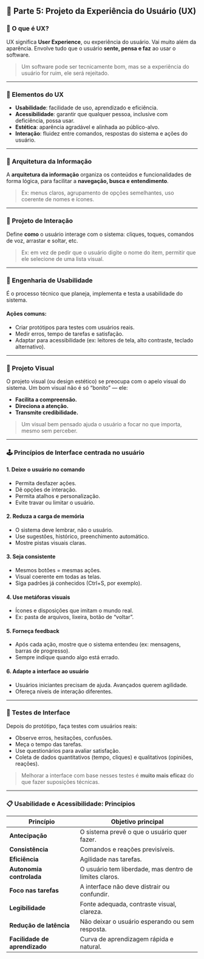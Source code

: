 ## 🎨 Parte 5: Projeto da Experiência do Usuário (UX)

### 👤 O que é UX?

UX significa **User Experience**, ou experiência do usuário. Vai muito além da aparência. Envolve tudo que o usuário **sente, pensa e faz** ao usar o software.

> Um software pode ser tecnicamente bom, mas se a experiência do usuário for ruim, ele será rejeitado.

---

### 🧩 Elementos do UX

* **Usabilidade**: facilidade de uso, aprendizado e eficiência.
* **Acessibilidade**: garantir que qualquer pessoa, inclusive com deficiência, possa usar.
* **Estética**: aparência agradável e alinhada ao público-alvo.
* **Interação**: fluidez entre comandos, respostas do sistema e ações do usuário.

---

### 🧱 Arquitetura da Informação

A **arquitetura da informação** organiza os conteúdos e funcionalidades de forma lógica, para facilitar a **navegação, busca e entendimento**.

> Ex: menus claros, agrupamento de opções semelhantes, uso coerente de nomes e ícones.

---

### 🤝 Projeto de Interação

Define **como** o usuário interage com o sistema: cliques, toques, comandos de voz, arrastar e soltar, etc.

> Ex: em vez de pedir que o usuário digite o nome do item, permitir que ele selecione de uma lista visual.

---

### 🧪 Engenharia de Usabilidade

É o processo técnico que planeja, implementa e testa a usabilidade do sistema.

#### Ações comuns:

* Criar protótipos para testes com usuários reais.
* Medir erros, tempo de tarefas e satisfação.
* Adaptar para acessibilidade (ex: leitores de tela, alto contraste, teclado alternativo).

---

### 🎨 Projeto Visual

O projeto visual (ou design estético) se preocupa com o apelo visual do sistema. Um bom visual não é só “bonito” — ele:

* **Facilita a compreensão.**
* **Direciona a atenção.**
* **Transmite credibilidade.**

> Um visual bem pensado ajuda o usuário a focar no que importa, mesmo sem perceber.

---

### 🕹 Princípios de Interface centrada no usuário

#### 1. **Deixe o usuário no comando**

* Permita desfazer ações.
* Dê opções de interação.
* Permita atalhos e personalização.
* Evite travar ou limitar o usuário.

#### 2. **Reduza a carga de memória**

* O sistema deve lembrar, não o usuário.
* Use sugestões, histórico, preenchimento automático.
* Mostre pistas visuais claras.

#### 3. **Seja consistente**

* Mesmos botões = mesmas ações.
* Visual coerente em todas as telas.
* Siga padrões já conhecidos (Ctrl+S, por exemplo).

#### 4. **Use metáforas visuais**

* Ícones e disposições que imitam o mundo real.
* Ex: pasta de arquivos, lixeira, botão de “voltar”.

#### 5. **Forneça feedback**

* Após cada ação, mostre que o sistema entendeu (ex: mensagens, barras de progresso).
* Sempre indique quando algo está errado.

#### 6. **Adapte a interface ao usuário**

* Usuários iniciantes precisam de ajuda. Avançados querem agilidade.
* Ofereça níveis de interação diferentes.

---

### 🧪 Testes de Interface

Depois do protótipo, faça testes com usuários reais:

* Observe erros, hesitações, confusões.
* Meça o tempo das tarefas.
* Use questionários para avaliar satisfação.
* Coleta de dados quantitativos (tempo, cliques) e qualitativos (opiniões, reações).

> Melhorar a interface com base nesses testes é **muito mais eficaz** do que fazer suposições técnicas.

---

### 📋 Usabilidade e Acessibilidade: Princípios

| Princípio                     | Objetivo principal                                     |
| ----------------------------- | ------------------------------------------------------ |
| **Antecipação**               | O sistema prevê o que o usuário quer fazer.            |
| **Consistência**              | Comandos e reações previsíveis.                        |
| **Eficiência**                | Agilidade nas tarefas.                                 |
| **Autonomia controlada**      | O usuário tem liberdade, mas dentro de limites claros. |
| **Foco nas tarefas**          | A interface não deve distrair ou confundir.            |
| **Legibilidade**              | Fonte adequada, contraste visual, clareza.             |
| **Redução de latência**       | Não deixar o usuário esperando ou sem resposta.        |
| **Facilidade de aprendizado** | Curva de aprendizagem rápida e natural.                |

